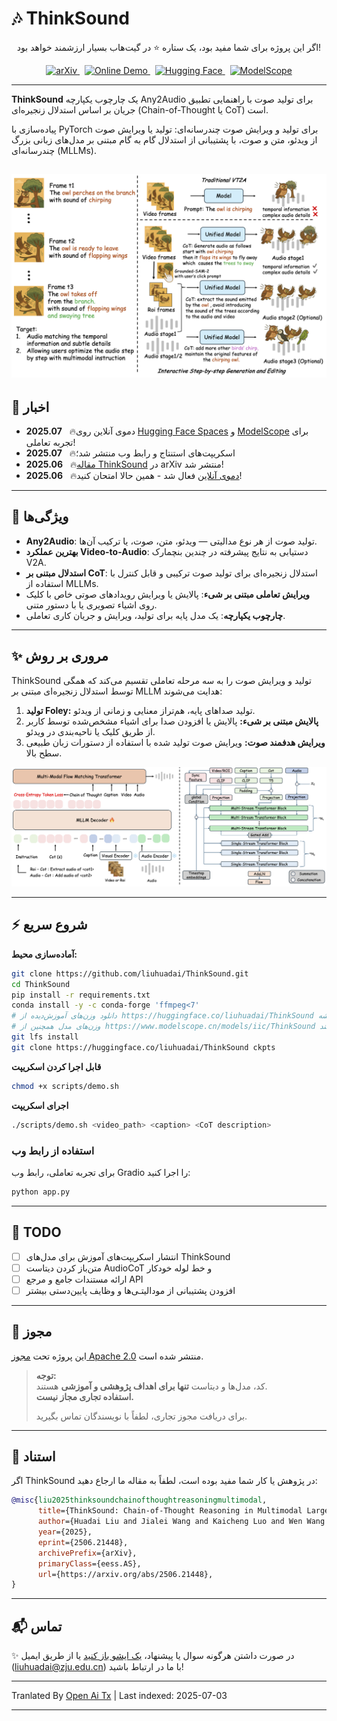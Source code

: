# 🎶 ThinkSound

<p align="center">
  اگر این پروژه برای شما مفید بود، یک ستاره ⭐ در گیت‌هاب بسیار ارزشمند خواهد بود!
</p>

<p align="center">
  <a href="https://arxiv.org/pdf/2506.21448">
    <img src="https://img.shields.io/badge/arXiv-2506.21448-b31b1b.svg" alt="arXiv"/>
  </a>
  &nbsp;
  <a href="https://thinksound-project.github.io/">
    <img src="https://img.shields.io/badge/Online%20Demo-🌐-blue" alt="Online Demo"/>
  </a>
  &nbsp;
  <a href="https://huggingface.co/spaces/FunAudioLLM/ThinkSound">
    <img src="https://img.shields.io/badge/HuggingFace-Spaces-orange?logo=huggingface" alt="Hugging Face"/>
  </a>
  &nbsp;
  <a href="https://modelscope.cn/studios/iic/ThinkSound">
    <img src="https://img.shields.io/badge/ModelScope-在线体验-green" alt="ModelScope"/>
  </a>
</p>

---

**ThinkSound** یک چارچوب یکپارچه Any2Audio برای تولید صوت با راهنمایی تطبیق جریان بر اساس استدلال زنجیره‌ای (Chain-of-Thought یا CoT) است.

پیاده‌سازی با PyTorch برای تولید و ویرایش صوت چندرسانه‌ای: تولید یا ویرایش صوت از ویدئو، متن و صوت، با پشتیبانی از استدلال گام به گام مبتنی بر مدل‌های زبانی بزرگ چندرسانه‌ای (MLLMs).

![Teaser](https://raw.githubusercontent.com/FunAudioLLM/ThinkSound/master/assets/figs/fig1_teaser.png)
---

## 📰 اخبار
- **2025.07** &nbsp; 🔥دموی آنلاین روی [Hugging Face Spaces](https://huggingface.co/spaces/FunAudioLLM/ThinkSound) و [ModelScope](https://modelscope.cn/studios/iic/ThinkSound) برای تجربه تعاملی!
- **2025.07** &nbsp; 🔥اسکریپت‌های استنتاج و رابط وب منتشر شد؛
- **2025.06** &nbsp; 🔥[مقاله ThinkSound](https://arxiv.org/pdf/2506.21448) در arXiv منتشر شد!
- **2025.06** &nbsp; 🔥[دموی آنلاین](http://thinksound-project.github.io/) فعال شد - همین حالا امتحان کنید!

---

## 🚀 ویژگی‌ها

- **Any2Audio**: تولید صوت از هر نوع مدالیتی — ویدئو، متن، صوت، یا ترکیب آن‌ها.
- **بهترین عملکرد Video-to-Audio**: دستیابی به نتایج پیشرفته در چندین بنچمارک V2A.
- **استدلال مبتنی بر CoT**: استدلال زنجیره‌ای برای تولید صوت ترکیبی و قابل کنترل با استفاده از MLLMs.
- **ویرایش تعاملی مبتنی بر شیء**: پالایش یا ویرایش رویدادهای صوتی خاص با کلیک روی اشیاء تصویری یا با دستور متنی.
- **چارچوب یکپارچه**: یک مدل پایه برای تولید، ویرایش و جریان کاری تعاملی.

---

## ✨ مروری بر روش

ThinkSound تولید و ویرایش صوت را به سه مرحله تعاملی تقسیم می‌کند که همگی توسط استدلال زنجیره‌ای مبتنی بر MLLM هدایت می‌شوند:

1. **تولید Foley:** تولید صداهای پایه، هم‌تراز معنایی و زمانی از ویدئو.
2. **پالایش مبتنی بر شیء:** پالایش یا افزودن صدا برای اشیاء مشخص‌شده توسط کاربر از طریق کلیک یا ناحیه‌بندی در ویدئو.
3. **ویرایش هدفمند صوت:** ویرایش صوت تولید شده با استفاده از دستورات زبان طبیعی سطح بالا.

![ThinkSound Overview](https://raw.githubusercontent.com/FunAudioLLM/ThinkSound/master/assets/figs/fig3_model.png)
<!-- یک دیتاست با حاشیه‌نویسی CoT در مقیاس بزرگ (**AudioCoT**) برای آموزش ماژول استدلال و مدل پایه صوتی یکپارچه استفاده می‌شود.
![AudioCoT Pipeline](https://raw.githubusercontent.com/FunAudioLLM/ThinkSound/master/assets/figs/fig2_dataset.png) -->

---

## ⚡ شروع سریع

**آماده‌سازی محیط:**
```bash
git clone https://github.com/liuhuadai/ThinkSound.git
cd ThinkSound
pip install -r requirements.txt
conda install -y -c conda-forge 'ffmpeg<7'
# دانلود وزن‌های آموزش‌دیده از https://huggingface.co/liuhuadai/ThinkSound به پوشه ckpts/
# وزن‌های مدل همچنین از https://www.modelscope.cn/models/iic/ThinkSound قابل دانلود هستند
git lfs install
git clone https://huggingface.co/liuhuadai/ThinkSound ckpts
```

**قابل اجرا کردن اسکریپت**
```bash
chmod +x scripts/demo.sh
```

**اجرای اسکریپت**
```bash
./scripts/demo.sh <video_path> <caption> <CoT description>
```


### استفاده از رابط وب

برای تجربه تعاملی، رابط وب Gradio را اجرا کنید:

```bash
python app.py
```

---
## 📝 TODO

- ☐ انتشار اسکریپت‌های آموزش برای مدل‌های ThinkSound
- ☐ متن‌باز کردن دیتاست AudioCoT و خط لوله خودکار
- ☐ ارائه مستندات جامع و مرجع API
- ☐ افزودن پشتیبانی از مودالیتـی‌ها و وظایف پایین‌دستی بیشتر

---

## 📄 مجوز

این پروژه تحت [مجوز Apache 2.0](LICENSE) منتشر شده است.

> **توجه:**  
> کد، مدل‌ها و دیتاست **تنها برای اهداف پژوهشی و آموزشی** هستند.  
> **استفاده تجاری مجاز نیست.**
>
> برای دریافت مجوز تجاری، لطفاً با نویسندگان تماس بگیرید.

---

## 📖 استناد

اگر ThinkSound در پژوهش یا کار شما مفید بوده است، لطفاً به مقاله ما ارجاع دهید:

```bibtex
@misc{liu2025thinksoundchainofthoughtreasoningmultimodal,
      title={ThinkSound: Chain-of-Thought Reasoning in Multimodal Large Language Models for Audio Generation and Editing}, 
      author={Huadai Liu and Jialei Wang and Kaicheng Luo and Wen Wang and Qian Chen and Zhou Zhao and Wei Xue},
      year={2025},
      eprint={2506.21448},
      archivePrefix={arXiv},
      primaryClass={eess.AS},
      url={https://arxiv.org/abs/2506.21448}, 
}
```

---

## 📬 تماس

✨ در صورت داشتن هرگونه سوال یا پیشنهاد، [یک ایشو باز کنید](https://github.com/liuhuadai/ThinkSound/issues) یا از طریق ایمیل ([liuhuadai@zju.edu.cn](https://raw.githubusercontent.com/FunAudioLLM/ThinkSound/master/mailto:liuhuadai@zju.edu.cn)) با ما در ارتباط باشید!


---


Tranlated By [Open Ai Tx](https://github.com/OpenAiTx/OpenAiTx) | Last indexed: 2025-07-03


---